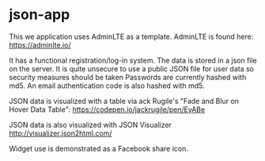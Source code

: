 # json-app

This we application uses AdminLTE as a template. AdminLTE is found here:
https://adminlte.io/

It has a functional registration/log-in system. The data is stored in a json file on the server.
It is quite unsecure to use a public JSON file for user data so security measures should be taken
Passwords are currently hashed with md5.
An email authentication code is also hashed with md5.

JSON data is visualized with a table via  ack Rugile's "Fade and Blur on Hover Data Table":
https://codepen.io/jackrugile/pen/EyABe

JSON data is also visualized with JSON Visualizer 
http://visualizer.json2html.com/

Widget use is demonstrated as a Facebook share icon.
